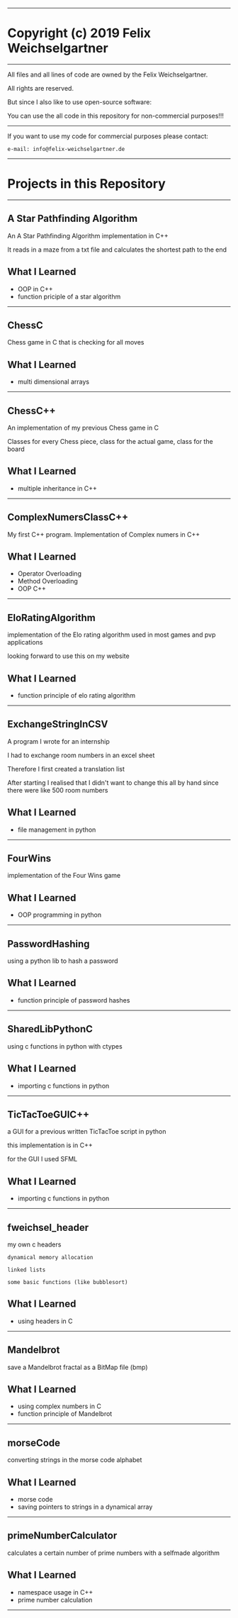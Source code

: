 *****************************************************************************
# Copyright (c) 2019 Felix Weichselgartner
*****************************************************************************

All files and all lines of code are owned by the Felix Weichselgartner.

All rights are reserved.

But since I also like to use open-source software:

You can use the all code in this repository for non-commercial purposes!!!

*****************************************************************************
If you want to use my code for commercial purposes please contact:

    e-mail: info@felix-weichselgartner.de
*****************************************************************************

# Projects in this Repository

*****************************************************************************

## A Star Pathfinding Algorithm

An A Star Pathfinding Algorithm implementation in C++

It reads in a maze from a txt file and calculates the shortest path to the end

## What I Learned

* OOP in C++
* function priciple of a star algorithm

*****************************************************************************

## ChessC

Chess game in C that is checking for all moves

## What I Learned

* multi dimensional arrays

*****************************************************************************

## ChessC++

An implementation of my previous Chess game in C

Classes for every Chess piece, class for the actual game, class for the board

## What I Learned

* multiple inheritance in C++

*****************************************************************************

## ComplexNumersClassC++

My first C++ program. Implementation of Complex numers in C++

## What I Learned

* Operator Overloading
* Method Overloading
* OOP C++

*****************************************************************************

## EloRatingAlgorithm

implementation of the Elo rating algorithm used in most games and pvp applications

looking forward to use this on my website

## What I Learned

* function principle of elo rating algorithm

*****************************************************************************

## ExchangeStringInCSV

A program I wrote for an internship

I had to exchange room numbers in an excel sheet

Therefore I first created a translation list

After starting I realised that I didn't want to change this all by hand since there were like 500 room numbers


## What I Learned

* file management in python

*****************************************************************************

## FourWins

implementation of the Four Wins game

## What I Learned

* OOP programming in python

*****************************************************************************

## PasswordHashing

using a python lib to hash a password

## What I Learned

* function principle of password hashes

*****************************************************************************

## SharedLibPythonC

using c functions in python with ctypes

## What I Learned

* importing c functions in python

*****************************************************************************

## TicTacToeGUIC++

a GUI for a previous written TicTacToe script in python

this implementation is in C++

for the GUI I used SFML

## What I Learned

* importing c functions in python

*****************************************************************************

## fweichsel_header

my own c headers

    dynamical memory allocation

    linked lists
    
    some basic functions (like bubblesort)

## What I Learned

* using headers in C

*****************************************************************************

## Mandelbrot

save a Mandelbrot fractal as a BitMap file (bmp)

## What I Learned

* using complex numbers in C
* function principle of Mandelbrot

*****************************************************************************

## morseCode

converting strings in the morse code alphabet

## What I Learned

* morse code
* saving pointers to strings in a dynamical array

*****************************************************************************

## primeNumberCalculator

calculates a certain number of prime numbers with a selfmade algorithm

## What I Learned

* namespace usage in C++
* prime number calculation

*****************************************************************************